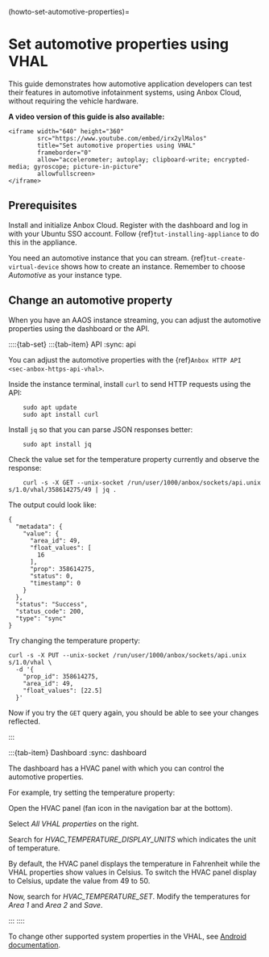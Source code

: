 (howto-set-automotive-properties)=
# Set automotive properties using VHAL

This guide demonstrates how automotive application developers can test their features in automotive infotainment systems, using Anbox Cloud, without requiring the vehicle hardware.

**A video version of this guide is also available:**

```{raw} html
<iframe width="640" height="360"
        src="https://www.youtube.com/embed/irx2ylMalos"
        title="Set automotive properties using VHAL"
        frameborder="0"
        allow="accelerometer; autoplay; clipboard-write; encrypted-media; gyroscope; picture-in-picture"
        allowfullscreen>
</iframe>
```

## Prerequisites

Install and initialize Anbox Cloud. Register with the dashboard and log in with your Ubuntu SSO account. Follow {ref}`tut-installing-appliance` to do this in the appliance.

You need an automotive instance that you can stream. {ref}`tut-create-virtual-device` shows how to create an instance. Remember to choose *Automotive* as your instance type.

## Change an automotive property

When you have an AAOS instance streaming, you can adjust the automotive properties using the dashboard or the API.

::::{tab-set}
:::{tab-item} API
:sync: api

You can adjust the automotive properties with the {ref}`Anbox HTTP API <sec-anbox-https-api-vhal>`.

Inside the instance terminal, install `curl` to send HTTP requests using the API:

        sudo apt update
        sudo apt install curl

Install `jq` so that you can parse JSON responses better:

        sudo apt install jq

Check the value set for the temperature property currently and observe the response:

        curl -s -X GET --unix-socket /run/user/1000/anbox/sockets/api.unix s/1.0/vhal/358614275/49 | jq .

The output could look like:

```
{
  "metadata": {
    "value": {
      "area_id": 49,
      "float_values": [
        16
      ],
      "prop": 358614275,
      "status": 0,
      "timestamp": 0
    }
  },
  "status": "Success",
  "status_code": 200,
  "type": "sync"
}
```

Try changing the temperature property:

```
curl -s -X PUT --unix-socket /run/user/1000/anbox/sockets/api.unix s/1.0/vhal \
  -d '{
    "prop_id": 358614275,
    "area_id": 49,
    "float_values": [22.5]
  }'
```

Now if you try the `GET` query again, you should be able to see your changes reflected.

:::

:::{tab-item} Dashboard
:sync: dashboard

The dashboard has a HVAC panel with which you can control the automotive properties. 

For example, try setting the temperature property:

Open the HVAC panel (fan icon in the navigation bar at the bottom).

Select *All VHAL properties* on the right.

Search for *HVAC_TEMPERATURE_DISPLAY_UNITS* which indicates the unit of temperature.

By default, the HVAC panel displays the temperature in Fahrenheit while the VHAL properties show values in Celsius. To switch the HVAC panel display to Celsius, update the value from 49 to 50.

Now, search for *HVAC_TEMPERATURE_SET*. Modify the temperatures for *Area 1* and *Area 2* and *Save*.

:::
::::

To change other supported system properties in the VHAL, see [Android documentation](https://source.android.com/docs/automotive/vhal/system-properties).
